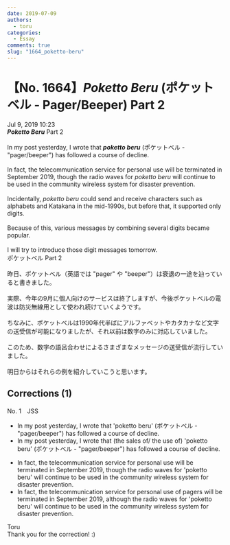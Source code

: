 ```yaml
---
date: 2019-07-09
authors:
  - toru
categories:
  - Essay
comments: true
slug: "1664_poketto-beru"
---
```


# 【No. 1664】<strong><em>Poketto Beru</em></strong> (ポケットベル - Pager/Beeper) Part 2
<div class="date">Jul 9, 2019 10:23</div>
<div id="post"><div id="body_show_ori">
<strong><em>Poketto Beru</em></strong> Part 2<br/><br/>In my post yesterday, I wrote that <strong><em>poketto beru</em></strong> (ポケットベル - "pager/beeper") has followed a course of decline.<br/><br/>In fact, the telecommunication service for personal use will be terminated in September 2019, though the radio waves for <em>poketto beru</em> will continue to be used in the community wireless system for disaster prevention.<br/><br/>Incidentally, <em>poketto beru</em> could send and receive characters such as alphabets and Katakana in the mid-1990s, but before that, it supported only digits.<br/><br/>Because of this, various messages by combining several digits became popular.<br/><br/>I will try to introduce those digit messages tomorrow.
</div></div>

<!-- more -->

<div id="post_ja"><div id="body_show_mo">
ポケットベル Part 2<br/><br/>昨日、ポケットベル（英語では "pager" や "beeper"）は衰退の一途を辿っていると書きました。<br/><br/>実際、今年の9月に個人向けのサービスは終了しますが、今後ポケットベルの電波は防災無線用として使われ続けていくようです。<br/><br/>ちなみに、ポケットベルは1990年代半ばにアルファベットやカタカナなど文字の送受信が可能になりましたが、それ以前は数字のみに対応していました。<br/><br/>このため、数字の語呂合わせによるさまざまなメッセージの送受信が流行していました。<br/><br/>明日からはそれらの例を紹介していこうと思います。
</div></div>

## Corrections (1)
<div id="block"><div class="first_name"> No. 1　<span class="just_name">JSS</span></div><div id="block2">
<ul class="correction_field">
<li class="incorrect">In my post yesterday, I wrote that 'poketto beru' (ポケットベル - "pager/beeper") has followed a course of decline.</li>
<li class="corrected correct">
In my post yesterday, I wrote that <span class="f_red">(the sales of/ the use of) </span>'poketto beru' (ポケットベル - "pager/beeper") has<span class="sline"> followed a course of</span> decline.
</li>
</ul>
<ul class="correction_field">
<li class="incorrect">In fact, the telecommunication service for personal use will be terminated in September 2019, though the radio waves for 'poketto beru' will continue to be used in the community wireless system for disaster prevention.</li>
<li class="corrected correct">
In fact, the telecommunication service for personal use <span class="f_red">of pagers </span>will be terminated in September 2019, <span class="f_red">al</span>though the radio waves for 'poketto beru' will continue to be used in the community wireless system for disaster prevention.
</li>
</ul>
</div><div class="name"><span class="just_name">Toru</span><br>
Thank you for the correction! :)
</div>
</div>
